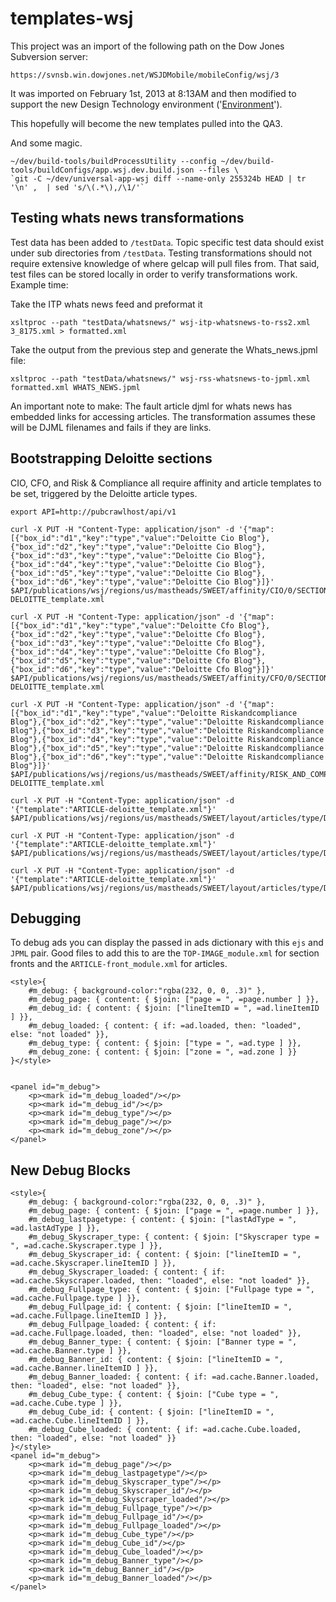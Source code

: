 # templates-wsj

This project was an import of the following path on the Dow Jones Subversion server:

	https://svnsb.win.dowjones.net/WSJDMobile/mobileConfig/wsj/3

It was imported on February 1st, 2013 at 8:13AM and then modified to support the new Design Technology environment ('[Environment](https://github.dowjones.net/designtechnology/Environment)').

This hopefully will become the new templates pulled into the QA3.  

And some magic.

	~/dev/build-tools/buildProcessUtility --config ~/dev/build-tools/buildConfigs/app.wsj.dev.build.json --files \
	`git -C ~/dev/universal-app-wsj diff --name-only 255324b HEAD | tr '\n' ,  | sed 's/\(.*\),/\1/'`

## Testing whats news transformations

Test data has been added to `/testData`.  Topic specific test data should exist under sub directories from `/testData`.  Testing transformations should not require extensive knowledge of where gelcap will pull files from.  That said, test files can be stored locally in order to verify transformations work.  Example time:


Take the ITP whats news feed and preformat it
	
	xsltproc --path "testData/whatsnews/" wsj-itp-whatsnews-to-rss2.xml 3_8175.xml > formatted.xml

Take the output from the previous step and generate the Whats_news.jpml file:

	xsltproc --path "testData/whatsnews/" wsj-rss-whatsnews-to-jpml.xml formatted.xml WHATS_NEWS.jpml

An important note to make: The fault article djml for whats news has embedded links for accessing articles.  The transformation assumes these will be DJML filenames and fails if they are links.

## Bootstrapping Deloitte sections

CIO, CFO, and Risk & Compliance all require affinity and article templates to be set, triggered by the Deloitte article types.

	export API=http://pubcrawlhost/api/v1

	curl -X PUT -H "Content-Type: application/json" -d '{"map":[{"box_id":"d1","key":"type","value":"Deloitte Cio Blog"},{"box_id":"d2","key":"type","value":"Deloitte Cio Blog"},{"box_id":"d3","key":"type","value":"Deloitte Cio Blog"},{"box_id":"d4","key":"type","value":"Deloitte Cio Blog"},{"box_id":"d5","key":"type","value":"Deloitte Cio Blog"},{"box_id":"d6","key":"type","value":"Deloitte Cio Blog"}]}' $API/publications/wsj/regions/us/mastheads/SWEET/affinity/CIO/0/SECTION-DELOITTE_template.xml

	curl -X PUT -H "Content-Type: application/json" -d '{"map":[{"box_id":"d1","key":"type","value":"Deloitte Cfo Blog"},{"box_id":"d2","key":"type","value":"Deloitte Cfo Blog"},{"box_id":"d3","key":"type","value":"Deloitte Cfo Blog"},{"box_id":"d4","key":"type","value":"Deloitte Cfo Blog"},{"box_id":"d5","key":"type","value":"Deloitte Cfo Blog"},{"box_id":"d6","key":"type","value":"Deloitte Cfo Blog"}]}' $API/publications/wsj/regions/us/mastheads/SWEET/affinity/CFO/0/SECTION-DELOITTE_template.xml

	curl -X PUT -H "Content-Type: application/json" -d '{"map":[{"box_id":"d1","key":"type","value":"Deloitte Riskandcompliance Blog"},{"box_id":"d2","key":"type","value":"Deloitte Riskandcompliance Blog"},{"box_id":"d3","key":"type","value":"Deloitte Riskandcompliance Blog"},{"box_id":"d4","key":"type","value":"Deloitte Riskandcompliance Blog"},{"box_id":"d5","key":"type","value":"Deloitte Riskandcompliance Blog"},{"box_id":"d6","key":"type","value":"Deloitte Riskandcompliance Blog"}]}' $API/publications/wsj/regions/us/mastheads/SWEET/affinity/RISK_AND_COMPLIANCE/0/SECTION-DELOITTE_template.xml

	curl -X PUT -H "Content-Type: application/json" -d '{"template":"ARTICLE-deloitte_template.xml"}' $API/publications/wsj/regions/us/mastheads/SWEET/layout/articles/type/Deloitte%20Cio%20Blog

	curl -X PUT -H "Content-Type: application/json" -d '{"template":"ARTICLE-deloitte_template.xml"}' $API/publications/wsj/regions/us/mastheads/SWEET/layout/articles/type/Deloitte%20Cfo%20Blog

	curl -X PUT -H "Content-Type: application/json" -d '{"template":"ARTICLE-deloitte_template.xml"}' $API/publications/wsj/regions/us/mastheads/SWEET/layout/articles/type/Deloitte%20Riskandcompliance%20Blog

## Debugging

To debug ads you can display the passed in ads dictionary with this `ejs` and `JPML` pair. Good files to add this to are the `TOP-IMAGE_module.xml` for section fronts and the `ARTICLE-front_module.xml` for articles.

	<style>{
		#m_debug: { background-color:"rgba(232, 0, 0, .3)" },
		#m_debug_page: { content: { $join: ["page = ", =page.number ] }},
		#m_debug_id: { content: { $join: ["lineItemID = ", =ad.lineItemID ] }},
		#m_debug_loaded: { content: { if: =ad.loaded, then: "loaded", else: "not loaded" }},
		#m_debug_type: { content: { $join: ["type = ", =ad.type ] }},
		#m_debug_zone: { content: { $join: ["zone = ", =ad.zone ] }}
	}</style>


	<panel id="m_debug">
		<p><mark id="m_debug_loaded"/></p>
		<p><mark id="m_debug_id"/></p>
		<p><mark id="m_debug_type"/></p>
		<p><mark id="m_debug_page"/></p>
		<p><mark id="m_debug_zone"/></p>
	</panel>

## New Debug Blocks

	<style>{
		#m_debug: { background-color:"rgba(232, 0, 0, .3)" },
		#m_debug_page: { content: { $join: ["page = ", =page.number ] }},
		#m_debug_lastpagetype: { content: { $join: ["lastAdType = ", =ad.lastAdType ] }},
		#m_debug_Skyscraper_type: { content: { $join: ["Skyscraper type = ", =ad.cache.Skyscraper.type ] }},
		#m_debug_Skyscraper_id: { content: { $join: ["lineItemID = ", =ad.cache.Skyscraper.lineItemID ] }},
		#m_debug_Skyscraper_loaded: { content: { if: =ad.cache.Skyscraper.loaded, then: "loaded", else: "not loaded" }},
		#m_debug_Fullpage_type: { content: { $join: ["Fullpage type = ", =ad.cache.Fullpage.type ] }},
		#m_debug_Fullpage_id: { content: { $join: ["lineItemID = ", =ad.cache.Fullpage.lineItemID ] }},
		#m_debug_Fullpage_loaded: { content: { if: =ad.cache.Fullpage.loaded, then: "loaded", else: "not loaded" }},
		#m_debug_Banner_type: { content: { $join: ["Banner type = ", =ad.cache.Banner.type ] }},
		#m_debug_Banner_id: { content: { $join: ["lineItemID = ", =ad.cache.Banner.lineItemID ] }},
		#m_debug_Banner_loaded: { content: { if: =ad.cache.Banner.loaded, then: "loaded", else: "not loaded" }},
		#m_debug_Cube_type: { content: { $join: ["Cube type = ", =ad.cache.Cube.type ] }},
		#m_debug_Cube_id: { content: { $join: ["lineItemID = ", =ad.cache.Cube.lineItemID ] }},
		#m_debug_Cube_loaded: { content: { if: =ad.cache.Cube.loaded, then: "loaded", else: "not loaded" }}
	}</style>
	<panel id="m_debug">
		<p><mark id="m_debug_page"/></p>
		<p><mark id="m_debug_lastpagetype"/></p>
		<p><mark id="m_debug_Skyscraper_type"/></p>
		<p><mark id="m_debug_Skyscraper_id"/></p>
		<p><mark id="m_debug_Skyscraper_loaded"/></p>
		<p><mark id="m_debug_Fullpage_type"/></p>
		<p><mark id="m_debug_Fullpage_id"/></p>
		<p><mark id="m_debug_Fullpage_loaded"/></p>
		<p><mark id="m_debug_Cube_type"/></p>
		<p><mark id="m_debug_Cube_id"/></p>
		<p><mark id="m_debug_Cube_loaded"/></p>
		<p><mark id="m_debug_Banner_type"/></p>
		<p><mark id="m_debug_Banner_id"/></p>
		<p><mark id="m_debug_Banner_loaded"/></p>
	</panel>

